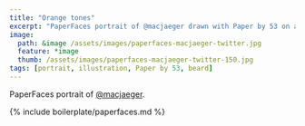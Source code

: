 ```yaml
---
title: "Orange tones"
excerpt: "PaperFaces portrait of @macjaeger drawn with Paper by 53 on an iPad."
image:   
  path: &image /assets/images/paperfaces-macjaeger-twitter.jpg 
  feature: *image
  thumb: /assets/images/paperfaces-macjaeger-twitter-150.jpg
tags: [portrait, illustration, Paper by 53, beard]
---
```


PaperFaces portrait of [@macjaeger](http://twitter.com/macjaeger).

{% include boilerplate/paperfaces.md %}

